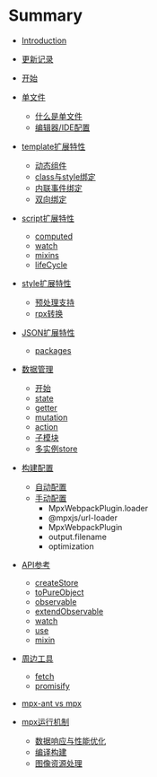 # Summary

* [Introduction](intro.md)
* [更新记录](update.md)
* [开始](start.md)
* [单文件](single/what-is-single-file.md#单文件)
    * [什么是单文件](single/what-is-single-file.md#介绍)
    * [编辑器/IDE配置](single/what-is-single-file.md#编辑器ide高亮、提示)
* [template扩展特性](single/template-enhance.md#template扩展特性)
    * [动态组件](single/template-enhance.md#动态组件)
    * [class与style绑定](single/template-enhance.md#class与style绑定)
    * [内联事件绑定](single/template-enhance.md#内联事件绑定)
    * [双向绑定](single/template-enhance.md#双向绑定)
* [script扩展特性](single/script-enhance.md#script域扩展)
    * [computed](single/script-enhance.md#computed)
    * [watch](single/script-enhance.md#watch)
    * [mixins](single/script-enhance.md#mixins)
    * [lifeCycle](single/script-enhance.md#页面生命周期)
* [style扩展特性](single/style-enhance.md#style域扩展)
    * [预处理支持](single/style-enhance.md#css预处理器)
    * [rpx转换](single/style-enhance.md#rpx转换)
* [JSON扩展特性](single/json-enhance.md#json域扩展)
    * [packages](single/json-enhance.md#packages)
* [数据管理](store/index.md#数据管理)
    * [开始](store/index.md#开始)
    * [state](store/index.md#state)
    * [getter](store/index.md#getter)
    * [mutation](store/index.md#mutation)
    * [action](store/index.md#action)
    * [子模块](store/index.md#module)
    * [多实例store](store/index.md#多实例)
* [构建配置](compilationEnhance/index.md)
    * [自动配置](compilationEnhance/index.md#自动配置)
    * [手动配置](compilationEnhance/index.md#手动配置)
        * MpxWebpackPlugin.loader
        * @mpxjs/url-loader
        * MpxWebpackPlugin
        * output.filename
        * optimization
   
* [API参考](api.md)
    - [createStore](api.md#createstore)
    - [toPureObject](api.md#topureobject)
    - [observable](api.md#observable)
    - [extendObservable](api.md#extendobservable)
    - [watch](api.md#watchcontext-expr-handler)
    - [use](api.md#mpxuse)
    - [mixin](api.md#mpxmixin)
* [周边工具](extend/index.md)
    * [fetch](extend/index.md#fetch)
    * [promisify](extend/index.md#promisify)
* [mpx-ant vs mpx](mpx-ant.md)
* [mpx运行机制](understanding.md)
    * [数据响应与性能优化](understanding.md#数据响应与性能优化)
    * [编译构建](understanding.md#编译构建)
    * [图像资源处理](understanding.md#图像资源处理)

